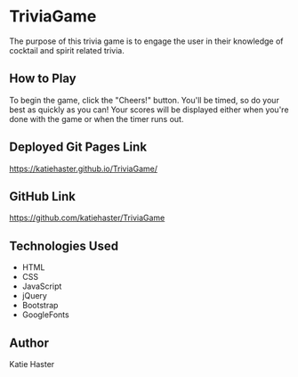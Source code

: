 # TriviaGame

The purpose of this trivia game is to engage the user in their knowledge of cocktail and spirit related trivia. 

## How to Play

To begin the game, click the "Cheers!" button. You'll be timed, so do your best as quickly as you can! Your scores will be displayed either when you're done with the game or when the timer runs out.

## Deployed Git Pages Link

https://katiehaster.github.io/TriviaGame/

## GitHub Link

https://github.com/katiehaster/TriviaGame

## Technologies Used

* HTML
* CSS
* JavaScript
* jQuery
* Bootstrap
* GoogleFonts

## Author
Katie Haster
